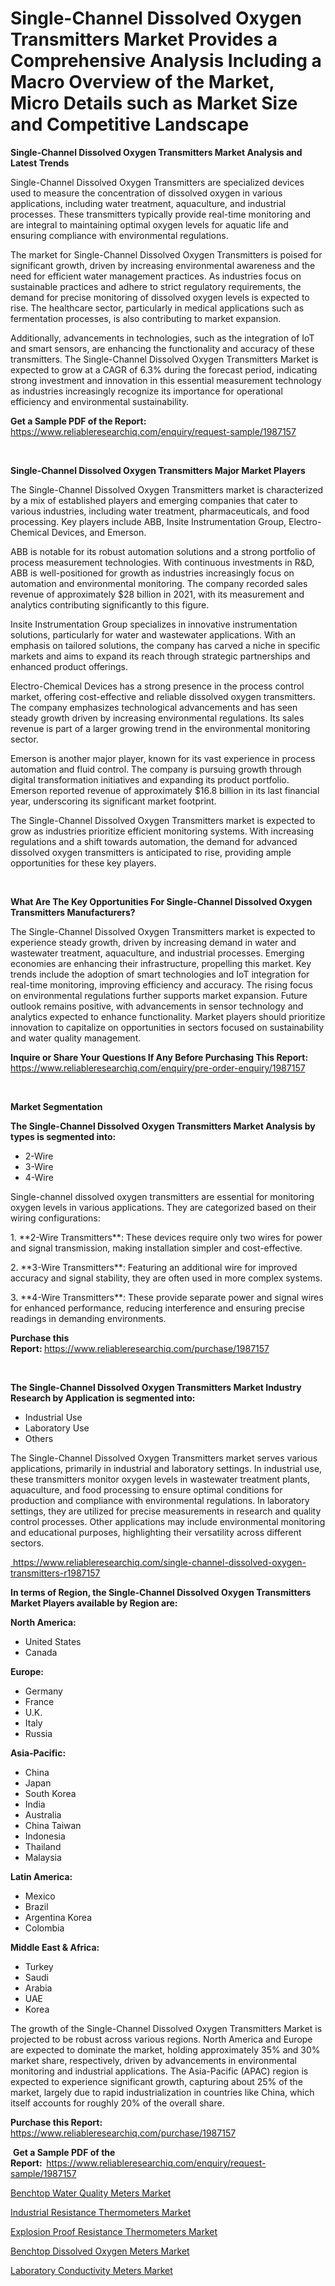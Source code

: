 <p><h1>Single-Channel Dissolved Oxygen Transmitters Market Provides a Comprehensive Analysis Including a Macro Overview of the Market, Micro Details such as Market Size and Competitive Landscape</h1></p><p><strong>Single-Channel Dissolved Oxygen Transmitters Market Analysis and Latest Trends</strong></p>
<p><p>Single-Channel Dissolved Oxygen Transmitters are specialized devices used to measure the concentration of dissolved oxygen in various applications, including water treatment, aquaculture, and industrial processes. These transmitters typically provide real-time monitoring and are integral to maintaining optimal oxygen levels for aquatic life and ensuring compliance with environmental regulations.</p><p>The market for Single-Channel Dissolved Oxygen Transmitters is poised for significant growth, driven by increasing environmental awareness and the need for efficient water management practices. As industries focus on sustainable practices and adhere to strict regulatory requirements, the demand for precise monitoring of dissolved oxygen levels is expected to rise. The healthcare sector, particularly in medical applications such as fermentation processes, is also contributing to market expansion.</p><p>Additionally, advancements in technologies, such as the integration of IoT and smart sensors, are enhancing the functionality and accuracy of these transmitters. The Single-Channel Dissolved Oxygen Transmitters Market is expected to grow at a CAGR of 6.3% during the forecast period, indicating strong investment and innovation in this essential measurement technology as industries increasingly recognize its importance for operational efficiency and environmental sustainability.</p></p>
<p><strong>Get a Sample PDF of the Report:&nbsp;</strong> <a href="https://www.reliableresearchiq.com/enquiry/request-sample/1987157?utm_campaign=1159&utm_medium=2&utm_source=Github&utm_content=ia&utm_term=02032025&utm_id=single-channel-dissolved-oxygen-transmitters">https://www.reliableresearchiq.com/enquiry/request-sample/1987157</a></p>
<p>&nbsp;</p>
<p><strong>Single-Channel Dissolved Oxygen Transmitters Major Market Players</strong></p>
<p><p>The Single-Channel Dissolved Oxygen Transmitters market is characterized by a mix of established players and emerging companies that cater to various industries, including water treatment, pharmaceuticals, and food processing. Key players include ABB, Insite Instrumentation Group, Electro-Chemical Devices, and Emerson.</p><p>ABB is notable for its robust automation solutions and a strong portfolio of process measurement technologies. With continuous investments in R&D, ABB is well-positioned for growth as industries increasingly focus on automation and environmental monitoring. The company recorded sales revenue of approximately $28 billion in 2021, with its measurement and analytics contributing significantly to this figure.</p><p>Insite Instrumentation Group specializes in innovative instrumentation solutions, particularly for water and wastewater applications. With an emphasis on tailored solutions, the company has carved a niche in specific markets and aims to expand its reach through strategic partnerships and enhanced product offerings.</p><p>Electro-Chemical Devices has a strong presence in the process control market, offering cost-effective and reliable dissolved oxygen transmitters. The company emphasizes technological advancements and has seen steady growth driven by increasing environmental regulations. Its sales revenue is part of a larger growing trend in the environmental monitoring sector.</p><p>Emerson is another major player, known for its vast experience in process automation and fluid control. The company is pursuing growth through digital transformation initiatives and expanding its product portfolio. Emerson reported revenue of approximately $16.8 billion in its last financial year, underscoring its significant market footprint.</p><p>The Single-Channel Dissolved Oxygen Transmitters market is expected to grow as industries prioritize efficient monitoring systems. With increasing regulations and a shift towards automation, the demand for advanced dissolved oxygen transmitters is anticipated to rise, providing ample opportunities for these key players.</p></p>
<p>&nbsp;</p>
<p><strong>What Are The Key Opportunities For Single-Channel Dissolved Oxygen Transmitters Manufacturers?</strong></p>
<p><p>The Single-Channel Dissolved Oxygen Transmitters market is expected to experience steady growth, driven by increasing demand in water and wastewater treatment, aquaculture, and industrial processes. Emerging economies are enhancing their infrastructure, propelling this market. Key trends include the adoption of smart technologies and IoT integration for real-time monitoring, improving efficiency and accuracy. The rising focus on environmental regulations further supports market expansion. Future outlook remains positive, with advancements in sensor technology and analytics expected to enhance functionality. Market players should prioritize innovation to capitalize on opportunities in sectors focused on sustainability and water quality management.</p></p>
<p><strong>Inquire or Share Your Questions If Any Before Purchasing This Report:</strong> <a href="https://www.reliableresearchiq.com/enquiry/pre-order-enquiry/1987157?utm_campaign=1159&utm_medium=2&utm_source=Github&utm_content=ia&utm_term=02032025&utm_id=single-channel-dissolved-oxygen-transmitters">https://www.reliableresearchiq.com/enquiry/pre-order-enquiry/1987157</a></p>
<p>&nbsp;</p>
<p><strong>Market Segmentation</strong></p>
<p><strong>The Single-Channel Dissolved Oxygen Transmitters Market Analysis by types is segmented into:</strong></p>
<p><ul><li>2-Wire</li><li>3-Wire</li><li>4-Wire</li></ul></p>
<p><p>Single-channel dissolved oxygen transmitters are essential for monitoring oxygen levels in various applications. They are categorized based on their wiring configurations: </p><p>1. **2-Wire Transmitters**: These devices require only two wires for power and signal transmission, making installation simpler and cost-effective.</p><p>2. **3-Wire Transmitters**: Featuring an additional wire for improved accuracy and signal stability, they are often used in more complex systems.</p><p>3. **4-Wire Transmitters**: These provide separate power and signal wires for enhanced performance, reducing interference and ensuring precise readings in demanding environments.</p></p>
<p><strong>Purchase this Report:&nbsp;</strong><a href="https://www.reliableresearchiq.com/purchase/1987157?utm_campaign=1159&utm_medium=2&utm_source=Github&utm_content=ia&utm_term=02032025&utm_id=single-channel-dissolved-oxygen-transmitters">https://www.reliableresearchiq.com/purchase/1987157</a></p>
<p>&nbsp;</p>
<p><strong>The Single-Channel Dissolved Oxygen Transmitters Market Industry Research by Application is segmented into:</strong></p>
<p><ul><li>Industrial Use</li><li>Laboratory Use</li><li>Others</li></ul></p>
<p><p>The Single-Channel Dissolved Oxygen Transmitters market serves various applications, primarily in industrial and laboratory settings. In industrial use, these transmitters monitor oxygen levels in wastewater treatment plants, aquaculture, and food processing to ensure optimal conditions for production and compliance with environmental regulations. In laboratory settings, they are utilized for precise measurements in research and quality control processes. Other applications may include environmental monitoring and educational purposes, highlighting their versatility across different sectors.</p></p>
<p><a href="https://www.reliableresearchiq.com/single-channel-dissolved-oxygen-transmitters-r1987157?utm_campaign=1159&utm_medium=2&utm_source=Github&utm_content=ia&utm_term=02032025&utm_id=single-channel-dissolved-oxygen-transmitters">&nbsp;https://www.reliableresearchiq.com/single-channel-dissolved-oxygen-transmitters-r1987157</a></p>
<p><strong>In terms of Region, the Single-Channel Dissolved Oxygen Transmitters Market Players available by Region are:</strong></p>
<p>
    <p> <strong> North America: </strong>
        <ul>
            <li>United States</li>
            <li>Canada</li>
        </ul>
        </p> 
    <p> <strong> Europe: </strong>
        <ul>
            <li>Germany</li>
            <li>France</li>
            <li>U.K.</li>
            <li>Italy</li>
            <li>Russia</li>
        </ul>
        </p> 
    <p> <strong> Asia-Pacific: </strong>
        <ul>
            <li>China</li>
            <li>Japan</li>
            <li>South Korea</li>
            <li>India</li>
            <li>Australia</li>
            <li>China Taiwan</li>
            <li>Indonesia</li>
            <li>Thailand</li>
            <li>Malaysia</li>
        </ul>
        </p> 
    <p> <strong> Latin America: </strong>
        <ul>
            <li>Mexico</li>
            <li>Brazil</li>
            <li>Argentina Korea</li>
            <li>Colombia</li>
        </ul>
        </p> 
    <p> <strong> Middle East & Africa: </strong>
        <ul>
            <li>Turkey</li>
            <li>Saudi</li>
            <li>Arabia</li>
            <li>UAE</li>
            <li>Korea</li>
        </ul>
    </p>
    </p>
<p><p>The growth of the Single-Channel Dissolved Oxygen Transmitters Market is projected to be robust across various regions. North America and Europe are expected to dominate the market, holding approximately 35% and 30% market share, respectively, driven by advancements in environmental monitoring and industrial applications. The Asia-Pacific (APAC) region is expected to experience significant growth, capturing about 25% of the market, largely due to rapid industrialization in countries like China, which itself accounts for roughly 20% of the overall share.</p></p>
<p><strong>Purchase this Report: </strong><a href="https://www.reliableresearchiq.com/purchase/1987157?utm_campaign=1159&utm_medium=2&utm_source=Github&utm_content=ia&utm_term=02032025&utm_id=single-channel-dissolved-oxygen-transmitters">https://www.reliableresearchiq.com/purchase/1987157</a></p>
<p>&nbsp;<strong>Get a Sample PDF of the Report:&nbsp;&nbsp;</strong><a href="https://www.reliableresearchiq.com/enquiry/request-sample/1987157?utm_campaign=1159&utm_medium=2&utm_source=Github&utm_content=ia&utm_term=02032025&utm_id=single-channel-dissolved-oxygen-transmitters">https://www.reliableresearchiq.com/enquiry/request-sample/1987157</a></p>
<p><strong></strong></p>
<p><p><a href="https://github.com/seemagarbeha/Market-Research-Report-List-1/blob/main/benchtop-water-quality-meters-market.md?utm_campaign=1159&utm_medium=2&utm_source=Github&utm_content=ia&utm_term=02032025&utm_id=single-channel-dissolved-oxygen-transmitters">Benchtop Water Quality Meters Market</a></p><p><a href="https://github.com/mafeasavzal/Market-Research-Report-List-1/blob/main/industrial-resistance-thermometers-market.md?utm_campaign=1159&utm_medium=2&utm_source=Github&utm_content=ia&utm_term=02032025&utm_id=single-channel-dissolved-oxygen-transmitters">Industrial Resistance Thermometers Market</a></p><p><a href="https://github.com/karydacamu/Market-Research-Report-List-1/blob/main/explosion-proof-resistance-thermometers-market.md?utm_campaign=1159&utm_medium=2&utm_source=Github&utm_content=ia&utm_term=02032025&utm_id=single-channel-dissolved-oxygen-transmitters">Explosion Proof Resistance Thermometers Market</a></p><p><a href="https://github.com/sarialahipff/Market-Research-Report-List-1/blob/main/benchtop-dissolved-oxygen-meters-market.md?utm_campaign=1159&utm_medium=2&utm_source=Github&utm_content=ia&utm_term=02032025&utm_id=single-channel-dissolved-oxygen-transmitters">Benchtop Dissolved Oxygen Meters Market</a></p><p><a href="https://github.com/leyanyeskayv/Market-Research-Report-List-1/blob/main/laboratory-conductivity-meters-market.md?utm_campaign=1159&utm_medium=2&utm_source=Github&utm_content=ia&utm_term=02032025&utm_id=single-channel-dissolved-oxygen-transmitters">Laboratory Conductivity Meters Market</a></p></p>